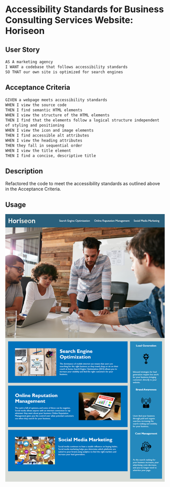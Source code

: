 # Accessibility Standards for Business Consulting Services Website: Horiseon

## User Story

```
AS A marketing agency
I WANT a codebase that follows accessibility standards
SO THAT our own site is optimized for search engines
```

## Acceptance Criteria

```
GIVEN a webpage meets accessibility standards
WHEN I view the source code
THEN I find semantic HTML elements
WHEN I view the structure of the HTML elements
THEN I find that the elements follow a logical structure independent of styling and positioning
WHEN I view the icon and image elements
THEN I find accessible alt attributes
WHEN I view the heading attributes
THEN they fall in sequential order
WHEN I view the title element
THEN I find a concise, descriptive title
```

## Description
Refactored the code to meet the accessibility standards as outlined above in the Acceptance Criteria.

## Usage

 ![Alt text](assets/images/01-html-css-git-homework-demo.png?raw=true "Horiseon Consulting Services Website")
